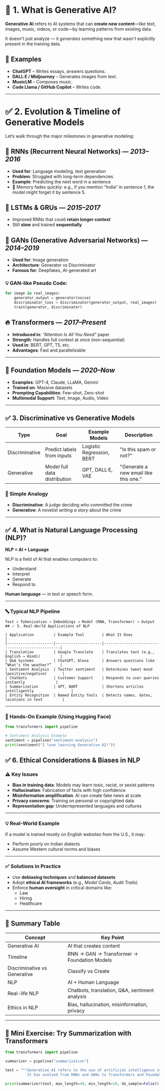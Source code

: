 # 📘 1. What is Generative AI?

**Generative AI** refers to AI systems that can **create new content**—like text, images, music, videos, or code—by learning patterns from existing data.

It doesn't just analyze — it *generates* something new that wasn't explicitly present in the training data.

## 📌 Examples
- **ChatGPT** – Writes essays, answers questions.
- **DALL·E / Midjourney** – Generates images from text.
- **MusicLM** – Composes music.
- **Code Llama / GitHub Copilot** – Writes code.

---

# ✅ 2. Evolution & Timeline of Generative Models

Let’s walk through the major milestones in generative modeling:

## 🔁 RNNs (Recurrent Neural Networks) — *2013–2016*
- **Used for**: Language modeling, text generation  
- **Problem**: Struggled with long-term dependencies  
- **Example**: Predicting the next word in a sentence  
- 🧠 Memory fades quickly: e.g., if you mention “India” in sentence 1, the model might forget it by sentence 5.

## 🔗 LSTMs & GRUs — *2015–2017*
- Improved RNNs that could **retain longer context**
- Still **slow** and trained **sequentially**

## 🎨 GANs (Generative Adversarial Networks) — *2014–2019*
- **Used for**: Image generation  
- **Architecture**: Generator vs Discriminator  
- **Famous for**: Deepfakes, AI-generated art  

### 💡 GAN-like Pseudo Code:

```python
for image in real_images:
    generator_output = generator(noise)
    discriminator_loss = discriminator(generator_output, real_images)
    train(generator, discriminator)
```

## 🔥 Transformers — *2017–Present*

- **Introduced in**: *"Attention Is All You Need"* paper  
- **Strength**: Handles full context at once (non-sequential)  
- **Used in**: BERT, GPT, T5, etc.  
- **Advantages**: Fast and parallelizable  

---

## 🧠 Foundation Models — *2020–Now*

- **Examples**: GPT-4, Claude, LLaMA, Gemini  
- **Trained on**: Massive datasets  
- **Prompting Capabilities**: Few-shot, Zero-shot  
- **Multimodal Support**: Text, Image, Audio, Video  

---

## ✅ 3. Discriminative vs Generative Models

| Type          | Goal                        | Example Models             | Description                          |
|---------------|-----------------------------|----------------------------|--------------------------------------|
| Discriminative| Predict labels from inputs  | Logistic Regression, BERT | "Is this spam or not?"               |
| Generative    | Model full data distribution| GPT, DALL·E, VAE           | "Generate a new email like this one."|

### 🎯 Simple Analogy

- **Discriminative**: A judge deciding *who committed* the crime  
- **Generative**: A novelist *writing a story* about the crime  

---

## ✅ 4. What is Natural Language Processing (NLP)?

**NLP = AI + Language**

NLP is a field of AI that enables computers to:

- Understand  
- Interpret  
- Generate  
- Respond to  

**Human language** — in text or speech form.

---

### 🔤 Typical NLP Pipeline

```text
Text → Tokenization → Embeddings → Model (RNN, Transformer) → Output
## ✅ 5. Real-World Applications of NLP

| Application         | Example Tool        | What It Does                                     |
|---------------------|---------------------|--------------------------------------------------|
| Translation         | Google Translate    | Translates text (e.g., English → Hindi)         |
| Q&A Systems         | ChatGPT, Alexa      | Answers questions like “What’s the weather?”    |
| Sentiment Analysis  | Twitter sentiment   | Determines tweet mood (positive/negative)       |
| Chatbots            | Customer Support    | Responds to user queries instantly              |
| Summarization       | GPT, BART           | Shortens articles intelligently                 |
| Entity Recognition  | Named Entity Tools  | Detects names, dates, locations in text         |
```
---

### 🔧 Hands-On Example (Using Hugging Face)

```python
from transformers import pipeline

# Sentiment Analysis Example
sentiment = pipeline("sentiment-analysis")
print(sentiment("I love learning Generative AI!"))
```
## ✅ 6. Ethical Considerations & Biases in NLP

### ⚠️ Key Issues

- **Bias in training data**: Models may learn toxic, racist, or sexist patterns  
- **Hallucination**: Fabrication of facts with high confidence  
- **Misinformation amplification**: AI can create fake news at scale  
- **Privacy concerns**: Training on personal or copyrighted data  
- **Representation gap**: Underrepresented languages and cultures

---

### 💡 Real-World Example

If a model is trained mostly on English websites from the U.S., it may:

- Perform poorly on Indian dialects  
- Assume Western cultural norms and biases

---

### ✅ Solutions in Practice

- Use **debiasing techniques** and **balanced datasets**  
- Adopt **ethical AI frameworks** (e.g., *Model Cards*, *Audit Trails*)  
- Enforce **human oversight** in critical domains like:
  - Law  
  - Hiring  
  - Healthcare  

---

## 🧪 Summary Table

| Concept                     | Key Point                                      |
|-----------------------------|------------------------------------------------|
| Generative AI               | AI that creates content                        |
| Timeline                    | RNN → GAN → Transformer → Foundation Models    |
| Discriminative vs Generative| Classify vs Create                             |
| NLP                         | AI + Human Language                            |
| Real-life NLP               | Chatbots, translation, Q&A, sentiment analysis |
| Ethics in NLP               | Bias, hallucination, misinformation, privacy   |

---

## 🎯 Mini Exercise: Try Summarization with Transformers

```python
from transformers import pipeline

summarizer = pipeline("summarization")

text = """Generative AI refers to the use of artificial intelligence systems to create new content...
          It has evolved from RNNs and GANs to Transformers and Foundation Models."""

print(summarizer(text, max_length=40, min_length=10, do_sample=False))
```
